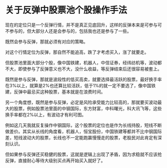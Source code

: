 # 关于反弹中股票池个股操作手法
[url]: (https://t.zsxq.com/Eaa6I62)

现在的定位只是一个反弹行情，并不是真正见底回升，这样的反弹本来是可参与可不参与的，但大部分人还是会参与的，包括我也还是参与了一些。

既然会参与反弹，那就必须有对应的策略。

对这个行情定位为反弹，那自然不能追高，跌了才考虑买入，涨了就要走。

但股票池里面大部分个股，像中国铁建，机器人，中信证券，经纬纺机等，波动都不大，即使参与了反弹意义也不大，没什么收益，等反弹结束后还很容易被套上。

既然是参与反弹，那就是波段性的低买高卖，就要选择最活跃的股票，最好换手率在3%以上，就算是2%也还算比较活跃，低于1%的就一定不要选了，像中国铁建，反弹中最忌买这种股票，基本就是在浪费时间。

另一个角度想，既然是参与反弹，必定是风险承受能力比较高的，那就要买波动最大的股票，例如股票池里面的中钢国际，东方财富，中科曙光，科大讯飞等，这些换手率都在2%以上，有波动才有利可图。

例如这几天我就反复操作中钢国际，这个股票的定位也是作为长线持股，短线不断做差价。其实从长线的角度看，机器人，恒宝股份，中国铁建等都并不比中钢国际差，短线波动大的股票，长线也不一定能跑赢慢慢走的股票，老股民对此肯定有深刻认识。

但如果参与反弹还买稳健的股票，这就是逻辑上出现了矛盾，因为求稳就不应该抢反弹，直接耐心等待大级别买点再开始买入就好了。